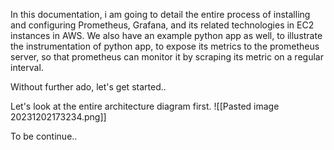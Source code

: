 In this documentation, i am going to detail the entire process of installing and configuring Prometheus, Grafana, and its related technologies in EC2 instances in AWS. 
We also have an example python app as well, to illustrate the instrumentation of python app, to expose its metrics to the prometheus server, so that prometheus can monitor it by scraping its metric on a regular interval. 

Without further ado, let's get started.. 

Let's look at the entire architecture diagram first. 
![[Pasted image 20231202173234.png]]

To be continue.. 



